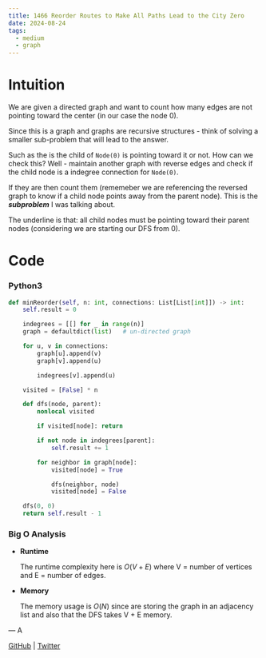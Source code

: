 ```yaml
---
title: 1466 Reorder Routes to Make All Paths Lead to the City Zero
date: 2024-08-24
tags:
  - medium
  - graph
---
```


# Intuition

We are given a directed graph and want to count how many edges are not pointing toward the center (in our case the node 0).

Since this is a graph and graphs are recursive structures - think of solving a smaller sub-problem that will lead to the answer.

Such as the is the child of `Node(0)` is pointing toward it or not. How can we check this? Well - maintain another graph with reverse edges and check if the child node is a indegree connection for `Node(0)`.

If they are then count them (rememeber we are referencing the reversed graph to know if a child node points away from the parent node). This is the **_subproblem_** I was talking about.

The underline is that: all child nodes must be pointing toward their parent nodes (considering we are starting our DFS from 0).

# Code

### Python3

```python
def minReorder(self, n: int, connections: List[List[int]]) -> int:
    self.result = 0

    indegrees = [[] for _ in range(n)]
    graph = defaultdict(list)   # un-directed graph

    for u, v in connections:
        graph[u].append(v)
        graph[v].append(u)

        indegrees[v].append(u)

    visited = [False] * n

    def dfs(node, parent):
        nonlocal visited

        if visited[node]: return

        if not node in indegrees[parent]:
            self.result += 1

        for neighbor in graph[node]:
            visited[node] = True

            dfs(neighbor, node)
            visited[node] = False

    dfs(0, 0)
    return self.result - 1
```

### Big O Analysis

- **Runtime**

  The runtime complexity here is $O(V + E)$ where V = number of vertices and E = number of edges.

- **Memory**

  The memory usage is $O(N)$ since are storing the graph in an adjacency list and also that the DFS takes V + E memory.

— A

[GitHub](https://github.com/athkdev) | [Twitter](https://twitter.com/athkdev)
